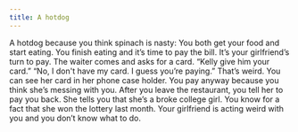 ```yaml
---
title: A hotdog
---
```


A hotdog because you think spinach is nasty: You both get your food
and start eating. You finish eating and it’s time to pay the bill.
It’s your girlfriend’s turn to pay. The waiter comes and asks for a
card. “Kelly give him your card.” “No, I don't have my card. I guess
you’re paying.” That’s weird. You can see her card in her phone case
holder. You pay anyway because you think she’s messing with you. After
you leave the restaurant, you tell her to pay you back. She tells you
that she’s a broke college girl. You know for a fact that she won the
lottery last month. Your girlfriend is acting weird with you and you
don’t know what to do.